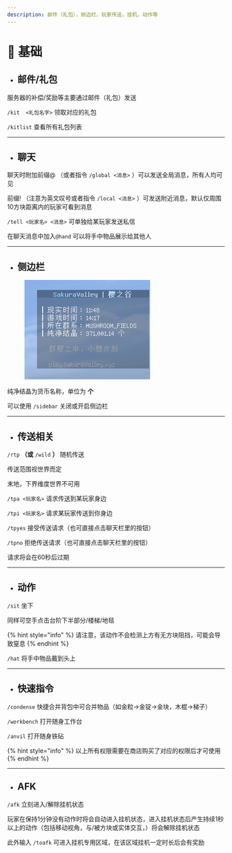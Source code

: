 ```yaml
---
description: 邮件（礼包），侧边栏，玩家传送，挂机，动作等
---
```


# 🎄 基础

*   ## 邮件/礼包



服务器的补偿/奖励等主要通过邮件（礼包）发送

`/kit  <礼包名字>`   领取对应的礼包

`/kitlist`   查看所有礼包列表

***

*   ## 聊天



聊天时附加前缀@ （或者指令 `/global <消息>` ）可以发送全局消息，所有人均可见

前缀! （注意为英文叹号或者指令 `/local <消息>` ）可发送附近消息，默认仅周围10方块距离内的玩家可看到消息

`/tell <玩家名> <消息>` 可单独给某玩家发送私信

在聊天消息中加入`@hand` 可以将手中物品展示给其他人

***

*   ## 侧边栏



<figure><img src="../.gitbook/assets/image.png" alt=""><figcaption></figcaption></figure>

纯净结晶为货币名称，单位为 **个**

可以使用 `/sidebar`   关闭或开启侧边栏

***

*   ## 传送相关



`/rtp`   **（或** `/wild` **）**   随机传送&#x20;

&#x20;  传送范围视世界而定

&#x20;  末地，下界维度世界不可用

`/tpa <玩家名>`   请求传送到某玩家身边

`/tpi <玩家名>`   请求某玩家传送到你身边

`/tpyes`   接受传送请求（也可直接点击聊天栏里的按钮）

`/tpno`   拒绝传送请求（也可直接点击聊天栏里的按钮）

请求将会在60秒后过期

***

*   ## 动作



`/sit`   坐下

&#x20;  同样可空手点击台阶下半部分/楼梯/地毯

{% hint style="info" %}
请注意，该动作不会检测上方有无方块阻挡，可能会导致窒息
{% endhint %}

`/hat`   将手中物品戴到头上

***

* ## 快速指令

`/condense`   快捷合并背包中可合并物品（如金粒->金锭->金块，木棍→梯子）

`/workbench`   打开随身工作台

`/anvil` 打开随身铁砧

{% hint style="info" %}
以上所有权限需要在商店购买了对应的权限后才可使用
{% endhint %}

***

* ## AFK

`/afk`   立刻进入/解除挂机状态

&#x20;  玩家在保持1分钟没有动作时将会自动进入挂机状态，进入挂机状态后产生持续1秒以上的动作（包括移动视角，与/被方块或实体交互，）将会解除挂机状态

此外输入 `/toafk` 可进入挂机专用区域，在该区域挂机一定时长后会有奖励
